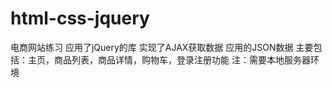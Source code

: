 # html-css-jquery
电商网站练习
应用了jQuery的库
实现了AJAX获取数据
应用的JSON数据
主要包括：主页，商品列表，商品详情，购物车，登录注册功能
注：需要本地服务器环境
